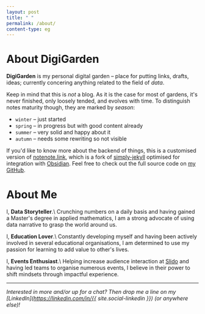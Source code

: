 ```yaml
---
layout: post
title: " "
permalink: /about/
content-type: eg
---
```


# About DigiGarden
**DigiGarden** is my personal digital garden – place for putting links, drafts, ideas; currently concering anything related to the field of *data*.

Keep in mind that this is *not* a blog. As it is the case for most of gardens, it's never finished, only loosely tended, and evolves with time. To distinguish notes maturity though, they are marked by *season*:
-   `winter` – just started
-   `spring` – in progress but with good content already
-   `summer` – very solid and happy about it
-   `autumn` – needs some rewriting so not visible

If you'd like to know more about the backend of things, this is a customised version of [notenote.link](https://github.com/Maxence-L/notenote.link), which is a fork of [simply-jekyll](https://github.com/raghuveerdotnet/simply-jekyll) optimised for integration with [Obsidian](https://obsidian.md/). Feel free to check out the full source code on [my GitHub](https://github.com/one-data-cookie/digi-garden).

# About Me
I, **Data Storyteller**.\\
Crunching numbers on a daily basis and having gained a Master's degree in applied mathematics, I am a strong advocate of using data narrative to grasp the world around us.

I, **Education Lover**.\\
Constantly developing myself and having been actively involved in several educational organisations, I am determined to use my passion for learning to add value to other's lives.

I, **Events Enthusiast**.\\
Helping increase audience interaction at [Slido](https://www.slido.com/) and having led teams to organise numerous events, I believe in their power to shift mindsets through impactful experience.

---

*Interested in more and/or up for a chat? Then drop me a line on my [LinkedIn](https://linkedin.com/in/{{ site.social-linkedin }}) (or anywhere else)!*
